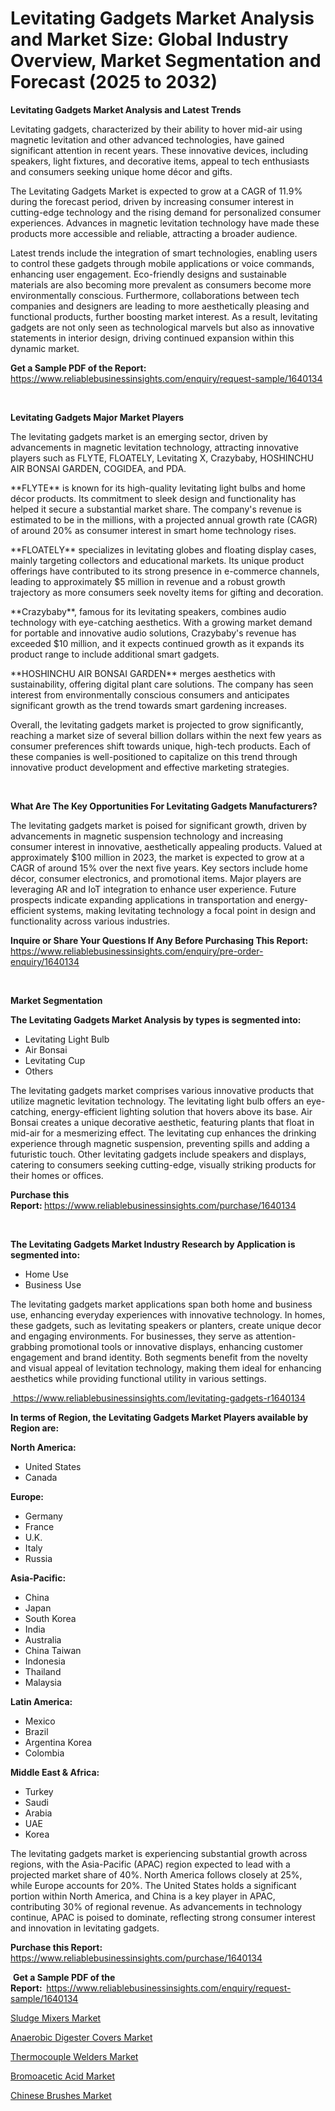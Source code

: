 <p><h1>Levitating Gadgets Market Analysis and Market Size: Global Industry Overview, Market Segmentation and Forecast (2025 to 2032)</h1></p><p><strong>Levitating Gadgets Market Analysis and Latest Trends</strong></p>
<p><p>Levitating gadgets, characterized by their ability to hover mid-air using magnetic levitation and other advanced technologies, have gained significant attention in recent years. These innovative devices, including speakers, light fixtures, and decorative items, appeal to tech enthusiasts and consumers seeking unique home décor and gifts. </p><p>The Levitating Gadgets Market is expected to grow at a CAGR of 11.9% during the forecast period, driven by increasing consumer interest in cutting-edge technology and the rising demand for personalized consumer experiences. Advances in magnetic levitation technology have made these products more accessible and reliable, attracting a broader audience. </p><p>Latest trends include the integration of smart technologies, enabling users to control these gadgets through mobile applications or voice commands, enhancing user engagement. Eco-friendly designs and sustainable materials are also becoming more prevalent as consumers become more environmentally conscious. Furthermore, collaborations between tech companies and designers are leading to more aesthetically pleasing and functional products, further boosting market interest. As a result, levitating gadgets are not only seen as technological marvels but also as innovative statements in interior design, driving continued expansion within this dynamic market.</p></p>
<p><strong>Get a Sample PDF of the Report:&nbsp;</strong> <a href="https://www.reliablebusinessinsights.com/enquiry/request-sample/1640134?utm_campaign=1837&utm_medium=2&utm_source=Github&utm_content=ia&utm_term=05032025&utm_id=levitating-gadgets">https://www.reliablebusinessinsights.com/enquiry/request-sample/1640134</a></p>
<p>&nbsp;</p>
<p><strong>Levitating Gadgets Major Market Players</strong></p>
<p><p>The levitating gadgets market is an emerging sector, driven by advancements in magnetic levitation technology, attracting innovative players such as FLYTE, FLOATELY, Levitating X, Crazybaby, HOSHINCHU AIR BONSAI GARDEN, COGIDEA, and PDA.</p><p>**FLYTE** is known for its high-quality levitating light bulbs and home décor products. Its commitment to sleek design and functionality has helped it secure a substantial market share. The company's revenue is estimated to be in the millions, with a projected annual growth rate (CAGR) of around 20% as consumer interest in smart home technology rises.</p><p>**FLOATELY** specializes in levitating globes and floating display cases, mainly targeting collectors and educational markets. Its unique product offerings have contributed to its strong presence in e-commerce channels, leading to approximately $5 million in revenue and a robust growth trajectory as more consumers seek novelty items for gifting and decoration.</p><p>**Crazybaby**, famous for its levitating speakers, combines audio technology with eye-catching aesthetics. With a growing market demand for portable and innovative audio solutions, Crazybaby's revenue has exceeded $10 million, and it expects continued growth as it expands its product range to include additional smart gadgets.</p><p>**HOSHINCHU AIR BONSAI GARDEN** merges aesthetics with sustainability, offering digital plant care solutions. The company has seen interest from environmentally conscious consumers and anticipates significant growth as the trend towards smart gardening increases.</p><p>Overall, the levitating gadgets market is projected to grow significantly, reaching a market size of several billion dollars within the next few years as consumer preferences shift towards unique, high-tech products. Each of these companies is well-positioned to capitalize on this trend through innovative product development and effective marketing strategies.</p></p>
<p>&nbsp;</p>
<p><strong>What Are The Key Opportunities For Levitating Gadgets Manufacturers?</strong></p>
<p><p>The levitating gadgets market is poised for significant growth, driven by advancements in magnetic suspension technology and increasing consumer interest in innovative, aesthetically appealing products. Valued at approximately $100 million in 2023, the market is expected to grow at a CAGR of around 15% over the next five years. Key sectors include home décor, consumer electronics, and promotional items. Major players are leveraging AR and IoT integration to enhance user experience. Future prospects indicate expanding applications in transportation and energy-efficient systems, making levitating technology a focal point in design and functionality across various industries.</p></p>
<p><strong>Inquire or Share Your Questions If Any Before Purchasing This Report:</strong> <a href="https://www.reliablebusinessinsights.com/enquiry/pre-order-enquiry/1640134?utm_campaign=1837&utm_medium=2&utm_source=Github&utm_content=ia&utm_term=05032025&utm_id=levitating-gadgets">https://www.reliablebusinessinsights.com/enquiry/pre-order-enquiry/1640134</a></p>
<p>&nbsp;</p>
<p><strong>Market Segmentation</strong></p>
<p><strong>The Levitating Gadgets Market Analysis by types is segmented into:</strong></p>
<p><ul><li>Levitating Light Bulb</li><li>Air Bonsai</li><li>Levitating Cup</li><li>Others</li></ul></p>
<p><p>The levitating gadgets market comprises various innovative products that utilize magnetic levitation technology. The levitating light bulb offers an eye-catching, energy-efficient lighting solution that hovers above its base. Air Bonsai creates a unique decorative aesthetic, featuring plants that float in mid-air for a mesmerizing effect. The levitating cup enhances the drinking experience through magnetic suspension, preventing spills and adding a futuristic touch. Other levitating gadgets include speakers and displays, catering to consumers seeking cutting-edge, visually striking products for their homes or offices.</p></p>
<p><strong>Purchase this Report:&nbsp;</strong><a href="https://www.reliablebusinessinsights.com/purchase/1640134?utm_campaign=1837&utm_medium=2&utm_source=Github&utm_content=ia&utm_term=05032025&utm_id=levitating-gadgets">https://www.reliablebusinessinsights.com/purchase/1640134</a></p>
<p>&nbsp;</p>
<p><strong>The Levitating Gadgets Market Industry Research by Application is segmented into:</strong></p>
<p><ul><li>Home Use</li><li>Business Use</li></ul></p>
<p><p>The levitating gadgets market applications span both home and business use, enhancing everyday experiences with innovative technology. In homes, these gadgets, such as levitating speakers or planters, create unique decor and engaging environments. For businesses, they serve as attention-grabbing promotional tools or innovative displays, enhancing customer engagement and brand identity. Both segments benefit from the novelty and visual appeal of levitation technology, making them ideal for enhancing aesthetics while providing functional utility in various settings.</p></p>
<p><a href="https://www.reliablebusinessinsights.com/levitating-gadgets-r1640134?utm_campaign=1837&utm_medium=2&utm_source=Github&utm_content=ia&utm_term=05032025&utm_id=levitating-gadgets">&nbsp;https://www.reliablebusinessinsights.com/levitating-gadgets-r1640134</a></p>
<p><strong>In terms of Region, the Levitating Gadgets Market Players available by Region are:</strong></p>
<p>
    <p> <strong> North America: </strong>
        <ul>
            <li>United States</li>
            <li>Canada</li>
        </ul>
        </p> 
    <p> <strong> Europe: </strong>
        <ul>
            <li>Germany</li>
            <li>France</li>
            <li>U.K.</li>
            <li>Italy</li>
            <li>Russia</li>
        </ul>
        </p> 
    <p> <strong> Asia-Pacific: </strong>
        <ul>
            <li>China</li>
            <li>Japan</li>
            <li>South Korea</li>
            <li>India</li>
            <li>Australia</li>
            <li>China Taiwan</li>
            <li>Indonesia</li>
            <li>Thailand</li>
            <li>Malaysia</li>
        </ul>
        </p> 
    <p> <strong> Latin America: </strong>
        <ul>
            <li>Mexico</li>
            <li>Brazil</li>
            <li>Argentina Korea</li>
            <li>Colombia</li>
        </ul>
        </p> 
    <p> <strong> Middle East & Africa: </strong>
        <ul>
            <li>Turkey</li>
            <li>Saudi</li>
            <li>Arabia</li>
            <li>UAE</li>
            <li>Korea</li>
        </ul>
    </p>
    </p>
<p><p>The levitating gadgets market is experiencing substantial growth across regions, with the Asia-Pacific (APAC) region expected to lead with a projected market share of 40%. North America follows closely at 25%, while Europe accounts for 20%. The United States holds a significant portion within North America, and China is a key player in APAC, contributing 30% of regional revenue. As advancements in technology continue, APAC is poised to dominate, reflecting strong consumer interest and innovation in levitating gadgets.</p></p>
<p><strong>Purchase this Report: </strong><a href="https://www.reliablebusinessinsights.com/purchase/1640134?utm_campaign=1837&utm_medium=2&utm_source=Github&utm_content=ia&utm_term=05032025&utm_id=levitating-gadgets">https://www.reliablebusinessinsights.com/purchase/1640134</a></p>
<p>&nbsp;<strong>Get a Sample PDF of the Report:&nbsp;&nbsp;</strong><a href="https://www.reliablebusinessinsights.com/enquiry/request-sample/1640134?utm_campaign=1837&utm_medium=2&utm_source=Github&utm_content=ia&utm_term=05032025&utm_id=levitating-gadgets">https://www.reliablebusinessinsights.com/enquiry/request-sample/1640134</a></p>
<p><strong></strong></p>
<p><p><a href="https://github.com/janotjuljo/Market-Research-Report-List-1/blob/main/sludge-mixers-market.md?utm_campaign=1837&utm_medium=2&utm_source=Github&utm_content=ia&utm_term=05032025&utm_id=levitating-gadgets">Sludge Mixers Market</a></p><p><a href="https://github.com/taveyasenay/Market-Research-Report-List-1/blob/main/anaerobic-digester-covers-market.md?utm_campaign=1837&utm_medium=2&utm_source=Github&utm_content=ia&utm_term=05032025&utm_id=levitating-gadgets">Anaerobic Digester Covers Market</a></p><p><a href="https://github.com/keohannchavo/Market-Research-Report-List-1/blob/main/thermocouple-welders-market.md?utm_campaign=1837&utm_medium=2&utm_source=Github&utm_content=ia&utm_term=05032025&utm_id=levitating-gadgets">Thermocouple Welders Market</a></p><p><a href="https://github.com/ssaradulai/Market-Research-Report-List-1/blob/main/bromoacetic-acid-market.md?utm_campaign=1837&utm_medium=2&utm_source=Github&utm_content=ia&utm_term=05032025&utm_id=levitating-gadgets">Bromoacetic Acid Market</a></p><p><a href="https://github.com/uripeachrii/Market-Research-Report-List-1/blob/main/chinese-brushes-market.md?utm_campaign=1837&utm_medium=2&utm_source=Github&utm_content=ia&utm_term=05032025&utm_id=levitating-gadgets">Chinese Brushes Market</a></p></p>